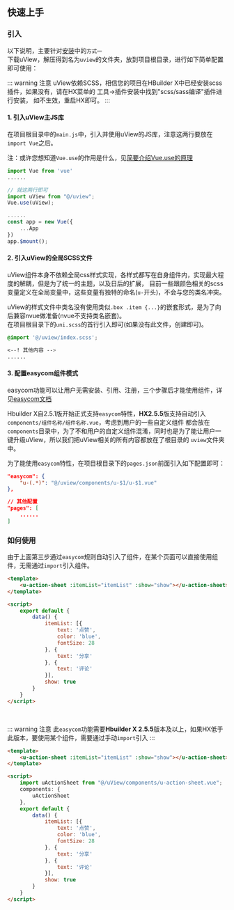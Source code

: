 ## 快速上手

<demo-model url="/"></demo-model>



### 引入

以下说明，主要针对[安装](/guide/quickstart.html)中的`方式一`  
下载uView，解压得到名为`uview`的文件夹，放到项目根目录，进行如下简单配置即可使用：

::: warning 注意
uView依赖SCSS，相信您的项目在HBuilder X中已经安装scss插件，如果没有，请在HX菜单的 工具->插件安装中找到"scss/sass编译"插件进行安装，
如不生效，重启HX即可。
:::

#### 1. 引入uView主JS库

在项目根目录中的`main.js`中，引入并使用uView的JS库，注意这两行要放在`import Vue`之后。

注：或许您想知道`Vue.use`的作用是什么，见[简要介绍Vue.use的原理](/components/vueUse.html)

```js
import Vue from 'vue'
......

// 就这两行即可
import uView from "@/uview";
Vue.use(uView);

......
const app = new Vue({
	...App
})
app.$mount();
```


#### 2. 引入uView的全局SCSS文件

uView组件本身不依赖全局css样式实现，各样式都写在自身组件内，实现最大程度的解耦，但是为了统一的主题，以及日后的扩展，
目前一些跟颜色相关的scss变量定义在全局变量中，这些变量有独特的命名(`u-`开头)，不会与您的类名冲突。 
 
uView的样式文件中类名没有使用类似`.box .item {...}`的嵌套形式，是为了向后兼容nvue做准备(nvue不支持类名嵌套)。  
在项目根目录下的`uni.scss`的首行引入即可(如果没有此文件，创建即可)。

```css
@import '@/uview/index.scss';

<--! 其他内容 -->
......
```


#### 3. 配置easycom组件模式

easycom功能可以让用户无需安装、引用、注册，三个步骤后才能使用组件，详见[easycom文档](https://uniapp.dcloud.io/collocation/pages?id=easycom)

Hbuilder X自2.5.1版开始正式支持`easycom`特性，**HX2.5.5**版支持自动引入`components/组件名称/组件名称.vue`，考虑到用户的一些自定义组件
都会放在`components`目录中，为了不和用户的自定义组件混淆，同时也是为了能让用户一键升级uView，所以我们把uView相关的所有内容都放在了根目录的
`uview`文件夹中。

为了能使用`easycom`特性，在项目根目录下的`pages.json`前面引入如下配置即可：

```json
"easycom": {
	"u-(.*)": "@/uview/components/u-$1/u-$1.vue"
},

// 其他配置
"pages": [
	......
]
```

### 如何使用

由于上面第三步通过`easycom`规则自动引入了组件，在某个页面可以直接使用组件，无需通过`import`引入组件。

```html
<template>
	<u-action-sheet :itemList="itemList" :show="show"></u-action-sheet>
</template>

<script>
	export default {
		data() {
			itemList: [{
				text: '点赞',
				color: 'blue',
				fontSize: 28
			}, {
				text: '分享'
			}, {
				text: '评论'
			}],
			show: true
		}
	}
</script>
```

<br>

::: warning 注意
此`easycom`功能需要**Hbuilder X 2.5.5**版本及以上，如果HX低于此版本，要使用某个组件，需要通过手动`import`引入
:::

```html
<template>
	<u-action-sheet :itemList="itemList" :show="show"></u-action-sheet>
</template>

<script>
	import uActionSheet from "@/uView/components/u-action-sheet.vue";
	components: {
		uActionSheet
	},
	export default {
		data() {
			itemList: [{
				text: '点赞',
				color: 'blue',
				fontSize: 28
			}, {
				text: '分享'
			}, {
				text: '评论'
			}],
			show: true
		}
	}
</script>
```